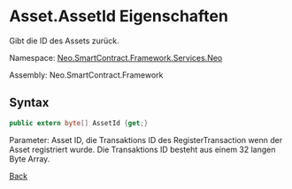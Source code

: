 # Asset.AssetId Eigenschaften

Gibt die ID des Assets zurück.

Namespace: [Neo.SmartContract.Framework.Services.Neo](../../neo.md)

Assembly: Neo.SmartContract.Framework

## Syntax

```c#
public extern byte[] AssetId {get;}
```

Parameter: Asset ID, die Transaktions ID des RegisterTransaction wenn der Asset registriert wurde. Die Transaktions ID besteht aus einem 32 langen Byte Array.


[Back](../Asset.md)
